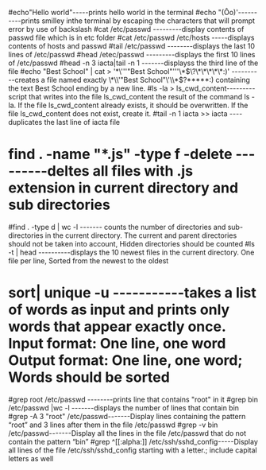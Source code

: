 #echo"Hello world"-----prints hello world in the terminal
#echo \"\(Ôo\)\'----------prints smilley inthe terminal by escaping the characters that will prompt error by use of backslash
#cat /etc/passwd ---------display contents of passwd file which is in etc folder
#cat /etc/passwd /etc/hosts -----displays contents of  hosts and passwd
#tail /etc/passwd --------displays the last 10 lines of /etc/passwd
#head /etec/passwd ---------displays the first 10 lines of /etc/passwd
#head -n 3 iacta|tail -n 1 -------displayss the third line of the file
#echo "Best School" | cat > '\*\\'\''"Best School"\'\''\\*$\?\*\*\*\*\*:)' ----------creates a file named exactly \*\\'"Best School"\'\\*$\?\*\*\*\*\*:) containing the text Best School ending by a new line.
#ls -la > ls_cwd_content---------script that writes into the file ls_cwd_content the result of the command ls -la. If the file ls_cwd_content already exists, it should be overwritten. If the file ls_cwd_content does not exist, create it.
#tail -n 1 iacta >> iacta ----duplicates the last line of iacta file
# find . -name "*.js" -type f -delete ---------deltes all files with .js extension in current directory and sub directories
#find . -type d | wc -l ------- counts the number of directories and sub-directories in the current directory.
	    The current and parent directories should not be taken into account, Hidden directories should be counted
#ls -t | head ----------displays the 10 newest files in the current directory.
	    One file per line,  Sorted from the newest to the oldest
# sort| unique -u -----------takes a list of words as input and prints only words that appear exactly once. Input format: One line, one word Output format: One line, one word;  Words should be sorted
#grep root /etc/passwd --------prints line that contains "root" in it
#grep bin /etc/passwd |wc -l -------displays the number of lines that contain bin
#grep -A 3 "root" /etc/passwd-------Display lines containing the pattern “root” and 3 lines after them in the file /etc/passwd
#grep -v bin /etc/passwd-------Display all the lines in the file /etc/passwd that do not contain the pattern “bin”
#grep ^[[:alpha:]] /etc/ssh/sshd_config-----Display all lines of the file /etc/ssh/sshd_config starting with a letter.; include capital letters as well
